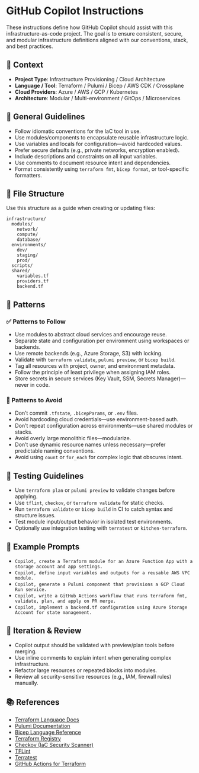 # GitHub Copilot Instructions

These instructions define how GitHub Copilot should assist with this infrastructure-as-code project. The goal is to ensure consistent, secure, and modular infrastructure definitions aligned with our conventions, stack, and best practices.

## 🧠 Context

- **Project Type**: Infrastructure Provisioning / Cloud Architecture
- **Language / Tool**: Terraform / Pulumi / Bicep / AWS CDK / Crossplane
- **Cloud Providers**: Azure / AWS / GCP / Kubernetes
- **Architecture**: Modular / Multi-environment / GitOps / Microservices

## 🔧 General Guidelines

- Follow idiomatic conventions for the IaC tool in use.
- Use modules/components to encapsulate reusable infrastructure logic.
- Use variables and locals for configuration—avoid hardcoded values.
- Prefer secure defaults (e.g., private networks, encryption enabled).
- Include descriptions and constraints on all input variables.
- Use comments to document resource intent and dependencies.
- Format consistently using `terraform fmt`, `bicep format`, or tool-specific formatters.

## 📁 File Structure

Use this structure as a guide when creating or updating files:

```text
infrastructure/
  modules/
    network/
    compute/
    database/
  environments/
    dev/
    staging/
    prod/
  scripts/
  shared/
    variables.tf
    providers.tf
    backend.tf
```

## 🧶 Patterns

### ✅ Patterns to Follow

- Use modules to abstract cloud services and encourage reuse.
- Separate state and configuration per environment using workspaces or backends.
- Use remote backends (e.g., Azure Storage, S3) with locking.
- Validate with `terraform validate`, `pulumi preview`, or `bicep build`.
- Tag all resources with project, owner, and environment metadata.
- Follow the principle of least privilege when assigning IAM roles.
- Store secrets in secure services (Key Vault, SSM, Secrets Manager)—never in code.

### 🚫 Patterns to Avoid

- Don’t commit `.tfstate`, `.bicepParams`, or `.env` files.
- Avoid hardcoding cloud credentials—use environment-based auth.
- Don’t repeat configuration across environments—use shared modules or stacks.
- Avoid overly large monolithic files—modularize.
- Don’t use dynamic resource names unless necessary—prefer predictable naming conventions.
- Avoid using `count` or `for_each` for complex logic that obscures intent.

## 🧪 Testing Guidelines

- Use `terraform plan` or `pulumi preview` to validate changes before applying.
- Use `tflint`, `checkov`, or `terraform validate` for static checks.
- Run `terraform validate` or `bicep build` in CI to catch syntax and structure issues.
- Test module input/output behavior in isolated test environments.
- Optionally use integration testing with `terratest` or `kitchen-terraform`.

## 🧩 Example Prompts

- `Copilot, create a Terraform module for an Azure Function App with a storage account and app settings.`
- `Copilot, define input variables and outputs for a reusable AWS VPC module.`
- `Copilot, generate a Pulumi component that provisions a GCP Cloud Run service.`
- `Copilot, write a GitHub Actions workflow that runs terraform fmt, validate, plan, and apply on PR merge.`
- `Copilot, implement a backend.tf configuration using Azure Storage Account for state management.`

## 🔁 Iteration & Review

- Copilot output should be validated with preview/plan tools before merging.
- Use inline comments to explain intent when generating complex infrastructure.
- Refactor large resources or repeated blocks into modules.
- Review all security-sensitive resources (e.g., IAM, firewall rules) manually.

## 📚 References

- [Terraform Language Docs](https://developer.hashicorp.com/terraform/language)
- [Pulumi Documentation](https://www.pulumi.com/docs/)
- [Bicep Language Reference](https://learn.microsoft.com/en-us/azure/azure-resource-manager/bicep/)
- [Terraform Registry](https://registry.terraform.io/)
- [Checkov (IaC Security Scanner)](https://www.checkov.io/)
- [TFLint](https://github.com/terraform-linters/tflint)
- [Terratest](https://terratest.gruntwork.io/)
- [GitHub Actions for Terraform](https://github.com/hashicorp/setup-terraform)
